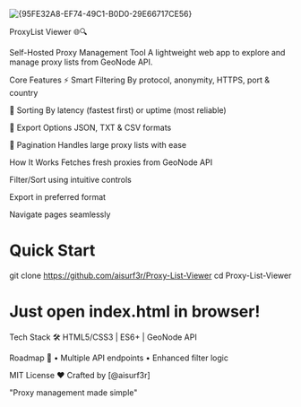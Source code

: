 ![{95FE32A8-EF74-49C1-B0D0-29E66717CE56}](https://github.com/user-attachments/assets/17820b67-2f6a-40bc-95fe-8028019dc7e8)
 
ProxyList Viewer 🌐🔍

Self-Hosted Proxy Management Tool
A lightweight web app to explore and manage proxy lists from GeoNode API.


Core Features
⚡ Smart Filtering By protocol, anonymity, HTTPS, port & country

🔢 Sorting By latency (fastest first) or uptime (most reliable)


💾 Export Options JSON, TXT & CSV formats


📑 Pagination Handles large proxy lists with ease


How It Works
Fetches fresh proxies from GeoNode API

Filter/Sort using intuitive controls

Export in preferred format

Navigate pages seamlessly


# Quick Start
git clone https://github.com/aisurf3r/Proxy-List-Viewer
cd Proxy-List-Viewer
# Just open index.html in browser!
Tech Stack
🛠️ HTML5/CSS3 | ES6+ | GeoNode API

Roadmap 🚧
• Multiple API endpoints
• Enhanced filter logic

MIT License
❤️ Crafted by [@aisurf3r]

"Proxy management made simple"

